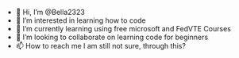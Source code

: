 - 👋 Hi, I’m @Bella2323
- 👀 I’m interested in learning how to code
- 🌱 I’m currently learning using free microsoft and FedVTE Courses
- 💞️ I’m looking to collaborate on learning code for beginners
- 📫 How to reach me I am still not sure, through this?


<!---
Bella2323/Bella2323 is a ✨ special ✨ repository because its `README.md` (this file) appears on your GitHub profile.
You can click the Preview link to take a look at your changes.
--->
